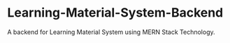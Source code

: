 # Learning-Material-System-Backend
A backend for Learning Material System using MERN Stack Technology.
